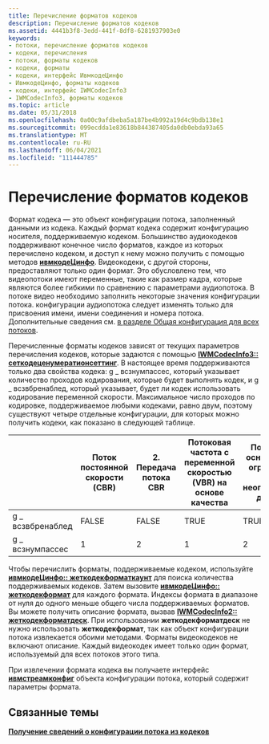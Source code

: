 ```yaml
---
title: Перечисление форматов кодеков
description: Перечисление форматов кодеков
ms.assetid: 4441b3f8-3edd-441f-8df8-6281937903e0
keywords:
- потоки, перечисление форматов кодеков
- кодеки, перечисления
- потоки, форматы кодеков
- кодеки, форматы
- кодеки, интерфейс ИвмкодеЦинфо
- ИвмкодеЦинфо, форматы кодеков
- кодеки, интерфейс IWMCodecInfo3
- IWMCodecInfo3, форматы кодеков
ms.topic: article
ms.date: 05/31/2018
ms.openlocfilehash: 0a00c9afdbeba5a187be4b992a19d4c9bdb138e1
ms.sourcegitcommit: 099ecdda1e83618b844387405da0db0ebda93a65
ms.translationtype: MT
ms.contentlocale: ru-RU
ms.lasthandoff: 06/04/2021
ms.locfileid: "111444785"
---
```

# <a name="to-enumerate-codec-formats"></a>Перечисление форматов кодеков

Формат кодека — это объект конфигурации потока, заполненный данными из кодека. Каждый формат кодека содержит конфигурацию носителя, поддерживаемую кодеком. Большинство аудиокодеков поддерживают конечное число форматов, каждое из которых перечислено кодеком, и доступ к нему можно получить с помощью методов [**ивмкодеЦинфо**](/previous-versions/windows/desktop/api/wmsdkidl/nn-wmsdkidl-iwmcodecinfo). Видеокодеки, с другой стороны, предоставляют только один формат. Это обусловлено тем, что видеопотоки имеют переменные, такие как размер кадра, которые являются более гибкими по сравнению с параметрами аудиопотока. В потоке видео необходимо заполнить некоторые значения конфигурации потока. конфигурации аудиопотока следует изменять только для присвоения имени, имени соединения и номера потока. Дополнительные сведения см. [в разделе Общая конфигурация для всех потоков](configuration-common-to-all-streams.md).

Перечисленные форматы кодеков зависят от текущих параметров перечисления кодеков, которые задаются с помощью [**IWMCodecInfo3:: сеткодеценумератионсеттинг**](/previous-versions/windows/desktop/api/Wmsdkidl/nf-wmsdkidl-iwmcodecinfo3-setcodecenumerationsetting). В настоящее время поддерживаются только два свойства кодека: g \_ всзнумпассес, который указывает количество проходов кодирования, которые будет выполнять кодек, и g \_ всзвбренаблед, который указывает, будет ли кодек использовать кодирование переменной скорости. Максимальное число проходов по кодировке, поддерживаемое любыми кодеками, равно двум, поэтому существуют четыре отдельные конфигурации, для которых можно получить кодеки, как показано в следующей таблице.



|    &nbsp;    | Поток постоянной скорости (CBR) | 2. Передача потока CBR | Потоковая частота с переменной скоростью (VBR) на основе качества | Поток VBR на основе битов (с ограничением или неограниченным доступом) |
|------------------|--------------------------------|-------------------|----------------------------------------------|----------------------------------------------------------|
| g \_ всзвбренаблед | FALSE                          | FALSE             | TRUE                                         | TRUE                                                     |
| g \_ всзнумпассес  | 1                              | 2                 | 1                                            | 2                                                        |



 

Чтобы перечислить форматы, поддерживаемые кодеком, используйте [**ивмкодеЦинфо:: жеткодекформаткаунт**](/previous-versions/windows/desktop/api/wmsdkidl/nf-wmsdkidl-iwmcodecinfo-getcodecformatcount) для поиска количества поддерживаемых кодеков. Затем вызовите [**ивмкодеЦинфо:: жеткодекформат**](/previous-versions/windows/desktop/api/Wmsdkidl/nf-wmsdkidl-iwmcodecinfo-getcodecformat) для каждого формата. Индексы формата в диапазоне от нуля до одного меньше общего числа поддерживаемых форматов. Вы можете получить описание формата, вызвав [**IWMCodecInfo2:: жеткодекформатдеск**](/previous-versions/windows/desktop/api/Wmsdkidl/nf-wmsdkidl-iwmcodecinfo2-getcodecformatdesc). При использовании **жеткодекформатдеск** не нужно использовать **жеткодекформат**, так как объект конфигурации потока извлекается обоими методами. Форматы видеокодеков не включают описание. Каждый видеокодек имеет только один формат, используемый для всех потоков этого типа.

При извлечении формата кодека вы получаете интерфейс [**ивмстреамконфиг**](/previous-versions/windows/desktop/api/wmsdkidl/nn-wmsdkidl-iwmstreamconfig) объекта конфигурации потока, который содержит параметры формата.

## <a name="related-topics"></a>Связанные темы

<dl> <dt>

[**Получение сведений о конфигурации потока из кодеков**](getting-stream-configuration-information-from-codecs.md)
</dt> </dl>

 

 




